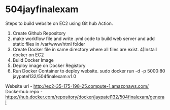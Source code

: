 # 504jayfinalexam
Steps to build website on EC2 using Git hub Action.
1) Create Github Repository
2) make workflow file and write .yml code to build web server and add static flles  in /var/www/html folder
3) Create Docker file in same directory where all files are exist.
4)Install docker on EC2
5) Build Docker Image
6) Deploy image on Docker Registory
7) Run Docker Container to deploy website.
    sudo docker run -d -p 5000:80 jaypatel132/504finalexam:v1.0


Website url - http://ec2-35-175-198-25.compute-1.amazonaws.com/
Dockerhub repo - https://hub.docker.com/repository/docker/jaypatel132/504finalexam/general
